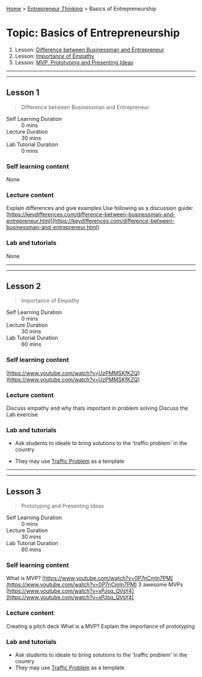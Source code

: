 [Home](../README.md) > [Entrepreneur Thinking](./README.md) > Basics of Entrepreneurship

# Topic: Basics of Entrepreneurship

1. Lesson: [Difference between Businessman and Entrepreneur](#lesson-1)
1. Lesson: [Importance of Empathy](#lesson-2)
1. Lesson: [MVP, Prototyping and Presenting Ideas](#lesson-3)

---

---

## Lesson 1

> Difference between Businessman and Entrepreneur

<dl>
<dt>Self Learning Duration</dt>
<dd>0 mins</dd>
<dt>Lecture Duration</dt>
<dd>30 mins</dd>
<dt>Lab Tutorial Duration</dt>
<dd>0 mins</dd>
</dl>

### Self learning content

None

### Lecture content

Explain differences and give examples
Use following as a discussion guide:
[https://keydifferences.com/difference-between-businessman-and-entrepreneur.html](https://keydifferences.com/difference-between-businessman-and-entrepreneur.html)

### Lab and tutorials

None

---

---

## Lesson 2

> Importance of Empathy

<dl>
<dt>Self Learning Duration</dt>
<dd>0 mins</dd>
<dt>Lecture Duration</dt>
<dd>30 mins</dd>
<dt>Lab Tutorial Duration</dt>
<dd>60 mins</dd>
</dl>

### Self learning content

[https://www.youtube.com/watch?v=UzPMMSKfKZQ](https://www.youtube.com/watch?v=UzPMMSKfKZQ)

### Lecture content

Discuss empathy and why thats important in problem solving
Discuss the Lab exercise

### Lab and tutorials

- Ask students to ideate to bring solutions to the 'traffic problem' in the country

- They may use [Traffic Problem](./resources/traffic-problem.pptx) as a template

---

---

## Lesson 3

> Prototyping and Presenting Ideas

<dl>
<dt>Self Learning Duration</dt>
<dd>0 mins</dd>
<dt>Lecture Duration</dt>
<dd>30 mins</dd>
<dt>Lab Tutorial Duration</dt>
<dd>60 mins</dd>
</dl>

### Self learning content

What is MVP? [https://www.youtube.com/watch?v=0P7nCmln7PM](https://www.youtube.com/watch?v=0P7nCmln7PM)
3 awesome MVPs [https://www.youtube.com/watch?v=xPJoq_QVsY4](https://www.youtube.com/watch?v=xPJoq_QVsY4)

### Lecture content

Creating a pitch deck
What is a MVP?
Explain the importance of prototyping

### Lab and tutorials

- Ask students to ideate to bring solutions to the 'traffic problem' in the country
- They may use [Traffic Problem](./resources/traffic-problem.pptx) as a template
